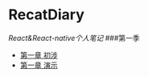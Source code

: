 # RecatDiary
_React&amp;React-native个人笔记_
###第一季
 - [第一章 初涉](http://guotingchaopr.github.io/RecatDiary/[Season1]E1.html)
 - [第一章 演示](http://guotingchaopr.github.io/RecatDiary/[Season1]E1-1.html)
